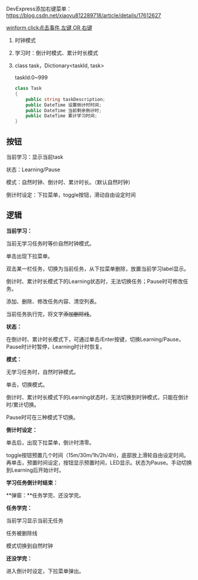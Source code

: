 DevExpress添加右键菜单：https://blog.csdn.net/xiaoyu812289718/article/details/17612627

[winform click点击事件 左键 OR 右键](https://www.cnblogs.com/wcl2017/p/9145611.html)

1. 时钟模式

2. 学习时：倒计时模式、累计时长模式

3. class task，Dictionary<taskId, task>

   taskId:0~999

   ```c#
   class Task
   {
       public string taskDescription;
       public DateTime 设置倒计时时间;
       public DateTime 当前剩余倒计时;
       public DateTime 累计学习时间;
   }
   ```

## 按钮

当前学习：显示当前task

状态：Learning/Pause

模式：自然时钟、倒计时、累计时长。（默认自然时钟）

倒计时设定：下拉菜单，toggle按钮，滑动自由设定时间

## 逻辑

**当前学习：**

当前无学习任务时等价自然时钟模式。

单击出现下拉菜单。

双击某一栏任务，切换为当前任务，从下拉菜单删除，放置当前学习label显示。

倒计时、累计时长模式下的Learning状态时，无法切换任务；Pause时可修改任务。

添加、删除、修改任务内容、清空列表。

当前任务执行完，将文字~~添加删除线~~。

**状态：**

在倒计时、累计时长模式下，可通过单击/Enter按键，切换Learning/Pause，Pause时计时暂停，Learning时计时恢复。

**模式：**

无学习任务时，自然时钟模式。

单击，切换模式。

倒计时、累计时长模式下的Learning状态时，无法切换到时钟模式，只能在倒计时/累计切换。

Pause时可在三种模式下切换。

**倒计时设定：**

单击后，出现下拉菜单，倒计时清零。

toggle按钮预置几个时间（15m/30m/1h/2h/4h)，底部放上滑轮自由设定时间。再单击，预置时间设定，按钮显示预置时间，LED显示。状态为Pause。手动切换到Learning后开始计时。

**学习任务倒计时结束：**

**弹窗：**任务学完、还没学完。

**任务学完：**

当前学习显示当前无任务

任务被删除线

模式切换到自然时钟

**还没学完：**

进入倒计时设定，下拉菜单弹出。